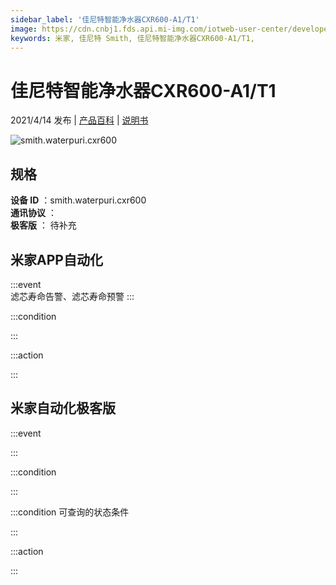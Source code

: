 ```yaml
---
sidebar_label: '佳尼特智能净水器CXR600-A1/T1'
image: https://cdn.cnbj1.fds.api.mi-img.com/iotweb-user-center/developer_1679047839839aGUJY0oe.png?GalaxyAccessKeyId=AKVGLQWBOVIRQ3XLEW&Expires=9223372036854775807&Signature=0RFTkASXMs3JAslgeMF9sPJsbPM=
keywords: 米家, 佳尼特 Smith, 佳尼特智能净水器CXR600-A1/T1, 
---
```

# 佳尼特智能净水器CXR600-A1/T1

2021/4/14 发布 | [产品百科](https://home.mi.com/webapp/content/baike/product/index.html?model=smith.waterpuri.cxr600/) | [说明书](https://home.mi.com/views/introduction.html?model=smith.waterpuri.cxr600&region=cn)

![smith.waterpuri.cxr600](https://cdn.cnbj1.fds.api.mi-img.com/iotweb-user-center/developer_1679047839839aGUJY0oe.png?GalaxyAccessKeyId=AKVGLQWBOVIRQ3XLEW&Expires=9223372036854775807&Signature=0RFTkASXMs3JAslgeMF9sPJsbPM=)

## 规格  
> 
**设备 ID** ：smith.waterpuri.cxr600  
**通讯协议** ：  
**极客版**  ： 待补充 


## 米家APP自动化  

:::event  
滤芯寿命告警、滤芯寿命预警
:::

:::condition  

:::

:::action   

:::

## 米家自动化极客版  

:::event  

:::

:::condition  

:::

:::condition 可查询的状态条件  

:::

:::action  

:::

        

